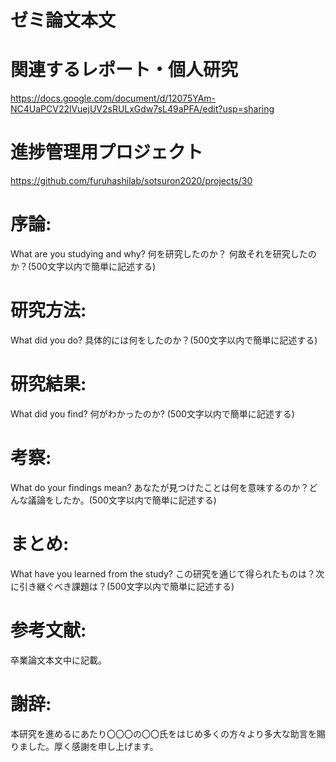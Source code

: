 # ゼミ論文本文

# 関連するレポート・個人研究

https://docs.google.com/document/d/12075YAm-NC4UaPCV22lVuejUV2sRULxGdw7sL49aPFA/edit?usp=sharing

# 進捗管理用プロジェクト

https://github.com/furuhashilab/sotsuron2020/projects/30
# 序論:
What are you studying and why? 何を研究したのか？ 何故それを研究したのか？(500文字以内で簡単に記述する)

# 研究方法:
What did you do? 具体的には何をしたのか？(500文字以内で簡単に記述する)

# 研究結果:
What did you find? 何がわかったのか? (500文字以内で簡単に記述する)

# 考察:
What do your findings mean? あなたが見つけたことは何を意味するのか？どんな議論をしたか。(500文字以内で簡単に記述する)

# まとめ:
What have you learned from the study? この研究を通じて得られたものは？次に引き継ぐべき課題は？(500文字以内で簡単に記述する)

# 参考文献:
卒業論文本文中に記載。

# 謝辞:
本研究を進めるにあたり〇〇〇の〇〇氏をはじめ多くの方々より多大な助言を賜りました。厚く感謝を申し上げます。
